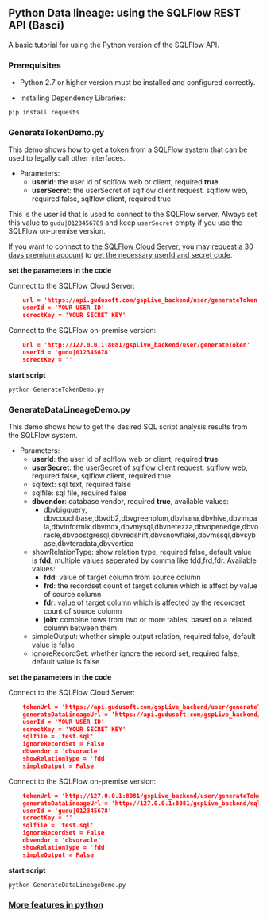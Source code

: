 ## Python Data lineage: using the SQLFlow REST API (Basci) 

A basic tutorial for using the Python version of the SQLFlow API.

### Prerequisites

- Python 2.7 or higher version must be installed and configured correctly.

- Installing Dependency Libraries: 

`
pip install requests
`

### GenerateTokenDemo.py

This demo shows how to get a token from a SQLFlow system that can be used to legally call other interfaces.

* Parameters: 
    * **userId**: the user id of sqlflow web or client, required **true** 
    * **userSecret**: the userSecret of sqlflow client request. sqlflow web, required false, sqlflow client, required true

This is the user id that is used to connect to the SQLFlow server.
Always set this value to `gudu|0123456789` and keep `userSecret` empty if you use the SQLFlow on-premise version.

If you want to connect to [the SQLFlow Cloud Server](https://sqlflow.gudusoft.com), you may [request a 30 days premium account](https://www.gudusoft.com/request-a-premium-account/) to 
[get the necessary userId and secret code](/sqlflow-userid-secret.md).

**set the parameters in the code**

Connect to the SQLFlow Cloud Server:

````json
    url = 'https://api.gudusoft.com/gspLive_backend/user/generateToken'
    userId = 'YOUR USER ID'
    screctKey = 'YOUR SECRET KEY'
````

Connect to the SQLFlow on-premise version:

````json
    url = 'http://127.0.0.1:8081/gspLive_backend/user/generateToken'
    userId = 'gudu|012345678'
    screctKey = ''
````

**start script**

`python GenerateTokenDemo.py`

### GenerateDataLineageDemo.py

This demo shows how to get the desired SQL script analysis results from the SQLFlow system.

* Parameters: 
    * **userId**: the user id of sqlflow web or client, required **true** 
    * **userSecret**: the userSecret of sqlflow client request. sqlflow web, required false, sqlflow client, required true
    * sqltext: sql text, required false
    * sqlfile: sql file, required false
    * **dbvendor**: database vendor, required **true**, available values: 
      * dbvbigquery, dbvcouchbase,dbvdb2,dbvgreenplum,dbvhana,dbvhive,dbvimpala,dbvinformix,dbvmdx,dbvmysql,dbvnetezza,dbvopenedge,dbvoracle,dbvpostgresql,dbvredshift,dbvsnowflake,dbvmssql,dbvsybase,dbvteradata,dbvvertica
    * showRelationType: show relation type, required false, default value is **fdd**, multiple values seperated by comma like fdd,frd,fdr. Available values: 
      * **fdd**: value of target column from source column
      * **frd**: the recordset count of target column which is affect by value of source column
      * **fdr**: value of target column which is affected by the recordset count of source column
      * **join**: combine rows from two or more tables, based on a related column between them
    * simpleOutput: whether simple output relation, required false, default value is false
    * ignoreRecordSet: whether ignore the record set, required false, default value is false


**set the parameters in the code**

Connect to the SQLFlow Cloud Server:

````json
    tokenUrl = 'https://api.gudusoft.com/gspLive_backend/user/generateToken'
    generateDataLineageUrl = 'https://api.gudusoft.com/gspLive_backend/sqlflow/generation/sqlflow'
    userId = 'YOUR USER ID'
    screctKey = 'YOUR SECRET KEY'
    sqlfile = 'test.sql'
    ignoreRecordSet = False
    dbvendor = 'dbvoracle'
    showRelationType = 'fdd'
    simpleOutput = False
````

Connect to the SQLFlow on-premise version:

````json
    tokenUrl = 'http://127.0.0.1:8081/gspLive_backend/user/generateToken'
    generateDataLineageUrl = 'http://127.0.0.1:8081/gspLive_backend/sqlflow/generation/sqlflow'
    userId = 'gudu|012345678'
    screctKey = ''
    sqlfile = 'test.sql'
    ignoreRecordSet = False
    dbvendor = 'dbvoracle'
    showRelationType = 'fdd'
    simpleOutput = False
````

**start script**

`python GenerateDataLineageDemo.py`

### [More features in python](https://github.com/sqlparser/sqlflow_public/tree/master/api/grabit/python)

